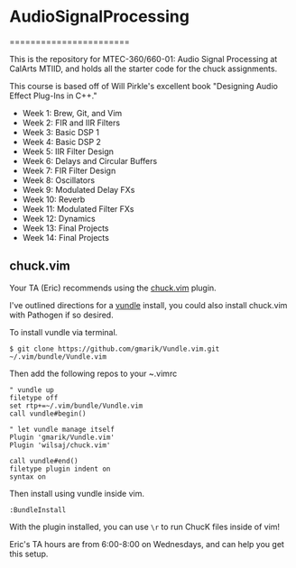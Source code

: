 # AudioSignalProcessing
=======================

This is the repository for MTEC-360/660-01: Audio Signal Processing at CalArts MTIID, and holds all the starter code for the chuck assignments. 

This course is based off of Will Pirkle's excellent book "Designing Audio Effect Plug-Ins in C++."

* Week 1:  Brew, Git, and Vim
* Week 2:  FIR and IIR Filters 
* Week 3:  Basic DSP 1
* Week 4:  Basic DSP 2
* Week 5:  IIR Filter Design
* Week 6:  Delays and Circular Buffers
* Week 7:  FIR Filter Design
* Week 8:  Oscillators
* Week 9:  Modulated Delay FXs
* Week 10: Reverb
* Week 11: Modulated Filter FXs
* Week 12: Dynamics
* Week 13: Final Projects
* Week 14: Final Projects

chuck.vim
---------

Your TA (Eric) recommends using the [chuck.vim](https://github.com/wilsaj/chuck.vim) plugin.

I've outlined directions for a [vundle](https://github.com/gmarik/vundle) install, you could also install chuck.vim with Pathogen if so desired.

To install vundle via terminal.

    $ git clone https://github.com/gmarik/Vundle.vim.git ~/.vim/bundle/Vundle.vim

Then add the following repos to your ~.vimrc

    " vundle up
    filetype off
    set rtp+=~/.vim/bundle/Vundle.vim
    call vundle#begin()

    " let vundle manage itself
    Plugin 'gmarik/Vundle.vim'
    Plugin 'wilsaj/chuck.vim'

    call vundle#end()
    filetype plugin indent on
    syntax on

Then install using vundle inside vim.

    :BundleInstall

With the plugin installed, you can use `\r` to run ChucK files inside of vim!

Eric's TA hours are from 6:00-8:00 on Wednesdays, and can help you get this setup.
